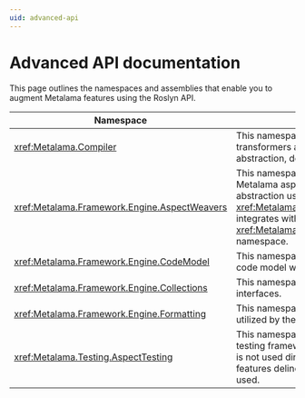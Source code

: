 ```yaml
---
uid: advanced-api
---
```


# Advanced API documentation

This page outlines the namespaces and assemblies that enable you to augment Metalama features using the Roslyn API.

| Namespace                                             | Description                                                                                                              |
|--------------------------------------------------------|--------------------------------------------------------------------------------------------------------------------------|
| <xref:Metalama.Compiler>                              | This namespace facilitates writing source transformers at the most basic level of abstraction, devoid of aspect concepts.class.                                                                          |
| <xref:Metalama.Framework.Engine.AspectWeavers>        | This namespace allows you to implement Metalama aspects at the lowest level of abstraction using the Roslyn APIs. Unlike <xref:Metalama.Compiler>, this namespace integrates with the <xref:Metalama.Framework.Engine.CodeModel> namespace.                                                       |
| <xref:Metalama.Framework.Engine.CodeModel>            | This namespace correlates the Metalama code model with the Roslyn API. |
| <xref:Metalama.Framework.Engine.Collections>          | This namespace contains collection interfaces. |
| <xref:Metalama.Framework.Engine.Formatting>           | This namespace contains the annotations utilized by the Metalama formatting feature. |
| <xref:Metalama.Testing.AspectTesting>                 | This namespace contains the Metalama testing framework. Typically, this namespace is not used directly; instead, the high-level features delineated in <xref:aspect-testing> are used. |


